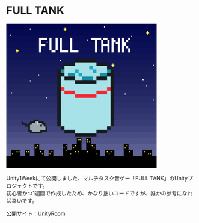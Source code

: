 FULL TANK
==============

<img src="./Sam.jpg" width="400px">

Unity1Weekにて公開しました、マルチタスク音ゲー「FULL TANK」のUnityプロジェクトです。  
初心者かつ1週間で作成したため、かなり拙いコードですが、誰かの参考になれば幸いです。

公開サイト：[UnityRoom](https://unityroom.com/games/full_tank_by_kakusuke)